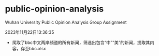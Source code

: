 # public-opinion-analysis
Wuhan University Public Opinion Analysis Group Assignment

2023年11月22日13:36:35
- 爬取了bbc中文两岸频道的所有新闻，筛选出包含“中”“美”的新闻，提取其内容，存至bbc.xlsx
